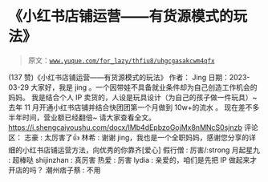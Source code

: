 # 《小红书店铺运营——有货源模式的玩法》

> 原文：[`www.yuque.com/for_lazy/thfiu8/uhgcgasakcwm4qfx`](https://www.yuque.com/for_lazy/thfiu8/uhgcgasakcwm4qfx)

<ne-h2 id="93d316a7" data-lake-id="93d316a7"><ne-heading-ext><ne-heading-anchor></ne-heading-anchor><ne-heading-fold></ne-heading-fold></ne-heading-ext><ne-heading-content><ne-text id="u81c6d945">(137 赞)《小红书店铺运营——有货源模式的玩法》</ne-text></ne-heading-content></ne-h2> <ne-p id="udcfe3265" data-lake-id="udcfe3265"><ne-text id="u9a96c501">作者： Jing</ne-text></ne-p> <ne-p id="u41797489" data-lake-id="u41797489"><ne-text id="u812f42cb">日期：2023-03-29</ne-text></ne-p> <ne-p id="u0fe0d20e" data-lake-id="u0fe0d20e"><ne-text id="u92fa7956">大家好，我是 jing 。一个因带娃不具备就业条件却为自己创造工作机会的妈妈。</ne-text> <ne-text id="udbe0f3ab">我是结合个人 IP 卖货的，人设是玩具设计（为自己的孩子做一件玩具）~去年 11 月开通小红书店铺并结合快团团第一个月做到 10w+的流水 。</ne-text> <ne-text id="u73a499c4">现在差不多半年时间，营业额已经翻倍~</ne-text> <ne-text id="u7e8a3c9d">请大家查看全文。</ne-text> [<ne-text id="u737e4aed">https://i.shengcaiyoushu.com/docx/IMb4dEpbzoGojMx8nMNcS0sjnzb</ne-text>](https://i.shengcaiyoushu.com/docx/IMb4dEpbzoGojMx8nMNcS0sjnzb)</ne-p> <ne-hole id="u7483d8a6" data-lake-id="u7483d8a6"><ne-card data-card-name="hr" data-card-type="block" id="d7thM" data-event-boundary="card"><ne-p id="u163bda59" data-lake-id="u163bda59"><ne-text id="u69e19487">评论区：</ne-text></ne-p> <ne-p id="ub95bbc63" data-lake-id="ub95bbc63"><ne-text id="u0e0b2023">志豪 : 太厉害了👍</ne-text> <ne-text id="ub8ea641f">林希 : 谢谢 jing，我也是一个全职妈妈，感谢您分享的详细的小红书店铺运营方法，向优秀的你靠齐[爱心]</ne-text> <ne-text id="uedb953b2">假行僧 : 厉害/:strong</ne-text> <ne-text id="u84e98b2e">月起星九 : 超棒哒</ne-text> <ne-text id="u98a61180">shijinzhan : 真厉害</ne-text> <ne-text id="ub8e870a1">热爱 : 厉害</ne-text> <ne-text id="ueddb5aa7">lydia : 亲爱的，咱们是先把 IP 做起来才开店的吗？</ne-text> <ne-text id="u1a6ba8de">潮州痞子蔡 : 不用</ne-text></ne-p></ne-card></ne-hole>